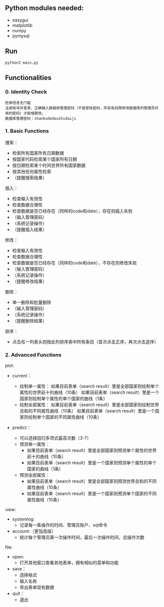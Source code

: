 ## Python modules needed: 
- easygui
- matplotlib
- numpy
- pymysql

## Run
```shell
python3 main.py
```

## Functionalities
### 0. Identity Check
    检索信息无门槛
    注册账号并登录，正确输入数据库管理密码（不是登陆密码，所有有权限修改数据库的管理员共用的密码）才能增删改。
    数据库管理密码：shankudedoushidaiji

### 1. Basic Functions
搜索：
  - 检索所有国家所有日期数据
  - 按国家代码检索某个国家所有日期
  - 按日期检索某个时间世界所有国家数据
  - 按其他任何属性检索
  - （提醒搜索结果）

插入：
  - 检查输入有效性
  - 检查数据合理性
  - 检查数据是否已经存在（同样的code和date），存在则插入失败
  - （输入管理密码）
  - （系统记录操作）
  - （提醒插入结果）

修改：
  - 检查输入有效性
  - 检查数据合理性
  - 检查数据是否已经存在（同样的code和date），不存在则修改失败
  - （输入管理密码）
  - （系统记录操作）
  - （提醒修改结果）

删除：
  - 单一删除和批量删除
  - （输入管理密码）
  - （系统记录操作）
  - （提醒删除结果）

排序：
  - 点击任一列表头则按此列排序表中所有条目（首次点击正序，再次点击逆序）

### 2. Advanced Functions
plot:
  - current：
    - 绘制单一属性：
            如果目前表单（search result）里是全部国家则绘制单个属性的世界前十的曲线（10条）
            如果目前表单（search result）里是一个国家则绘制单个属性的单个国家的曲线（1条）
    - 绘制全部属性：
            如果目前表单（search result）里是全部国家则绘制世界总和的不同属性曲线（10条）
            如果目前表单（search result）里是一个国家则绘制单个国家的不同属性曲线（10条）

  - predict：
    - 可以选择回归多项式最高次数（3-7）
    - 预测单一属性：
      - 如果目前表单（search result）里是全部国家则预测单个属性的世界前十的曲线（10条）
      - 如果目前表单（search result）里是一个国家则预测单个属性的单个国家的曲线（1条）
    - 预测全部属性：
      - 如果目前表单（search result）里是全部国家则预测世界总和的不同属性曲线（10条）
      - 如果目前表单（search result）里是一个国家则预测单个国家的不同属性曲线（10条）

view:
  - systemlog:
    - 记录每一条操作的时间、管理员账户、sql命令
  - account:（更加高级）
    - 统计每个管理员第一次操作时间，最后一次操作时间，总操作次数

file:
  - open:
    - 打开其他窗口查看其他表单，拥有相似的菜单和功能
  - save：
    - 选择格式
    - 输入名称
    - 导出表单现有数据
  - quit：
    - 退出
